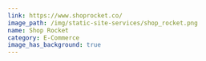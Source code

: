 ```yaml
---
link: https://www.shoprocket.co/
image_path: /img/static-site-services/shop_rocket.png
name: Shop Rocket
category: E-Commerce
image_has_background: true
---
```

